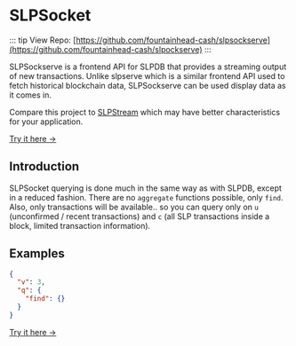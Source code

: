 # SLPSocket

::: tip View Repo:
[https://github.com/fountainhead-cash/slpsockserve](https://github.com/fountainhead-cash/slpockserve)
:::


SLPSockserve is a frontend API for SLPDB that provides a streaming output of new transactions. Unlike slpserve which is a similar frontend API used to fetch historical blockchain data, SLPSockserve can be used display data as it comes in.

Compare this project to [SLPStream](/tooling/slpstream) which may have better characteristics for your application.

[Try it here →](https://slpsocket.fountainhead.cash/)

## Introduction

SLPSocket querying is done much in the same way as with SLPDB, except in a reduced fashion. There are no `aggregate` functions possible, only `find`. Also, only transactions will be available.. so you can query only on `u` (unconfirmed / recent transactions) and `c` (all SLP transactions inside a block, limited transaction information).

## Examples

```json
{
  "v": 3,
  "q": {
    "find": {}
  }
}
```

[Try it here →](https://slpsocket.fountainhead.cash/)
